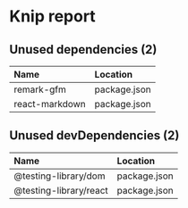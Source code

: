# Knip report

## Unused dependencies (2)

| Name           | Location     |
|:---------------|:-------------|
| remark-gfm     | package.json |
| react-markdown | package.json |

## Unused devDependencies (2)

| Name                   | Location     |
|:-----------------------|:-------------|
| @testing-library/dom   | package.json |
| @testing-library/react | package.json |

